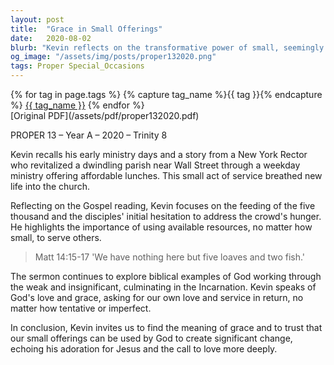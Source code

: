 ```yaml
---
layout: post
title:  "Grace in Small Offerings"
date:   2020-08-02
blurb: "Kevin reflects on the transformative power of small, seemingly inconsequential acts of faith, using the story of a New York parish revitalized by a simple offer of tasty, affordable lunches. He draws parallels to the biblical feeding of the five thousand, emphasizing that Jesus used what little resources were available to meet the needs of many. The sermon encourages us to offer our own small acts of service and love, trusting in God's grace to magnify their impact."
og_image: "/assets/img/posts/proper132020.png"
tags: Proper Special_Occasions
---    
```

<div class="tag-pills">
  {% for tag in page.tags %}
    {% capture tag_name %}{{ tag }}{% endcapture %}
    <a href="{{ site.baseurl }}/tag/{{ tag_name }}" class="tag-pill">{{ tag_name }}</a>
  {% endfor %}
</div>
[Original PDF](/assets/pdf/proper132020.pdf)

PROPER 13 – Year A – 2020 – Trinity 8

Kevin recalls his early ministry days and a story from a New York Rector who revitalized a dwindling parish near Wall Street through a weekday ministry offering affordable lunches. This small act of service breathed new life into the church.

Reflecting on the Gospel reading, Kevin focuses on the feeding of the five thousand and the disciples' initial hesitation to address the crowd's hunger. He highlights the importance of using available resources, no matter how small, to serve others.

> Matt 14:15-17
> 'We have nothing here but five loaves and two fish.'

The sermon continues to explore biblical examples of God working through the weak and insignificant, culminating in the Incarnation. Kevin speaks of God's love and grace, asking for our own love and service in return, no matter how tentative or imperfect.

In conclusion, Kevin invites us to find the meaning of grace and to trust that our small offerings can be used by God to create significant change, echoing his adoration for Jesus and the call to love more deeply.
